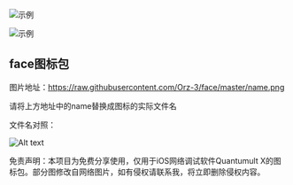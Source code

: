 ![示例](https://raw.githubusercontent.com/Orz-3/mini/none/yaofan.png)

![示例](https://raw.githubusercontent.com/Orz-3/face/master/头部.png)

## face图标包

图片地址：https://raw.githubusercontent.com/Orz-3/face/master/name.png


请将上方地址中的name替换成图标的实际文件名

文件名对照：

![Alt text](https://raw.githubusercontent.com/Orz-3/face/master/%E7%A4%BA%E4%BE%8B.png)

免责声明：本项目为免费分享使用，仅用于iOS网络调试软件Quantumult X的图标包。部分图修改自网络图片，如有侵权请联系我，将立即删除侵权内容。
